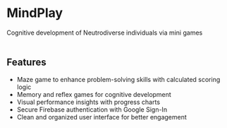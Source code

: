 # MindPlay<br>
Cognitive development of Neutrodiverse individuals via mini games<br><br>

## Features<br>
- Maze game to enhance problem-solving skills with calculated scoring logic<br>
- Memory and reflex games for cognitive development<br>
- Visual performance insights with progress charts<br>
- Secure Firebase authentication with Google Sign-In<br>
- Clean and organized user interface for better engagement<br><br>

